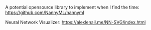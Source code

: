 A potential opensource library to implement when I find the time: https://github.com/NannyML/nannyml

Neural Network Visualizer: https://alexlenail.me/NN-SVG/index.html

